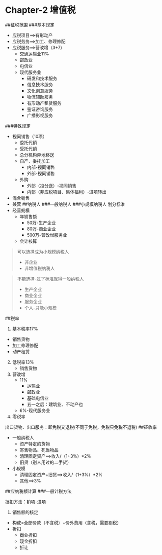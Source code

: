 # Chapter-2 增值税

##征税范围
###基本规定
- 应税项目==>有形动产
- 应税劳务==>加工、修理修配
- 应税服务==>营改增（3+7）
  - 交通运输业11%
  - 邮政业
  - 电信业
  - 现代服务业
    - 研发和技术服务
    - 信息技术服务
    - 文化创意服务
    - 物流辅助服务
    - 有形动产租赁服务
    - 鉴证咨询服务
    - 广播影视服务 

###特殊规定
- 视同销售（10项）
  - 委托代销
  - 受托代销
  - 总分机构异地移送
  - 自产、委托加工
    - 内部-视同销售
    - 外部-视同销售
  - 外购
    - 外部（投分送）-视同销售
    - 内部（非应税项目、集体福利）-进项转出
- 混合销售
- 兼营
##纳税人
###一般纳税人
###小规模纳税人
划分标准
- 经营规模
  - 年销售额
    - 50万-生产企业
    - 80万-商业企业
    - 500万-营改增服务业
  - 会计核算
  
> 可以选择成为小规模纳税人
> - 非企业
> - 非增值税纳税人

> 不能选择-过了标准就得一般纳税人
> - 生产企业
> - 商业企业
> - 服务企业
> - 个人-只能小规模

##税率
1. 基本税率17%
  - 销售货物
  - 加工修理修配
  - 动产租赁
2. 低税率13%
   - 销售货物
3. 营改增
    - 11%
      - 运输业
      - 邮政业
      - 基础电信业
      - 五一之后：建筑业、不动产也
    - 6%-现代服务业
4. 零税率

出口货物、出口服务：即免税又退税(不同于免税，免税只免税不退税)
##征收率
- 一般纳税人
  - 资产特定的货物
  - 寄售物品、死当物品
  - 清理固定资产==>收入/（1+3%）*2%
  - 旧货（别人用过的二手货）
- 小规模
  - 清理固定资产+旧货==>收入/（1+3%）*2%
  - 其他==>3%

##应纳税额计算
###一般计税方法

抵扣方法：销项-进项
1. 销售额的核定
  - 构成=全部价款（不含税）+价外费用（含税，需要剔税）
  - 折扣
    - 商业折扣
    - 现金折扣
    - 折让